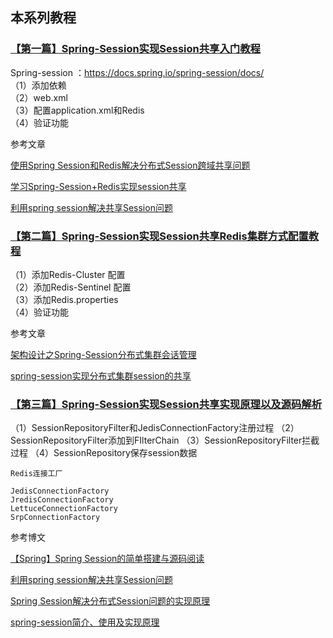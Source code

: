 ## 本系列教程

### [【第一篇】Spring-Session实现Session共享入门教程](http://blog.csdn.net/u010648555/article/details/79459953)

Spring-session ：https://docs.spring.io/spring-session/docs/  
（1）添加依赖  
（2）web.xml    
（3）配置application.xml和Redis    
（4）验证功能  

 参考文章 

 [使用Spring Session和Redis解决分布式Session跨域共享问题](http://blog.csdn.net/xlgen157387/article/details/57406162)
 
 [学习Spring-Session+Redis实现session共享](https://www.cnblogs.com/andyfengzp/p/6434287.html)
 
 [利用spring session解决共享Session问题](http://blog.csdn.net/patrickyoung6625/article/details/45694157)


### [【第二篇】Spring-Session实现Session共享Redis集群方式配置教程](http://blog.csdn.net/u010648555/article/details/79471034)

（1）添加Redis-Cluster 配置  
（2）添加Redis-Sentinel 配置    
（3）添加Redis.properties    
（4）验证功能  

 参考文章 
 
[架构设计之Spring-Session分布式集群会话管理](https://www.cnblogs.com/smallSevens/p/6763114.html)

[spring-session实现分布式集群session的共享](https://www.cnblogs.com/youzhibing/p/7348337.html)





### [【第三篇】Spring-Session实现Session共享实现原理以及源码解析](http://blog.csdn.net/u010648555/article/details/79491988) 

（1）SessionRepositoryFilter和JedisConnectionFactory注册过程
（2）SessionRepositoryFilter添加到FIlterChain
（3）SessionRepositoryFilter拦截过程
（4）SessionRepository保存session数据



```
Redis连接工厂

JedisConnectionFactory  
JredisConnectionFactory  
LettuceConnectionFactory  
SrpConnectionFactory

```


参考博文

[【Spring】Spring Session的简单搭建与源码阅读](https://www.cnblogs.com/nick-huang/p/6986824.html#my_inner_label13)

[利用spring session解决共享Session问题](http://blog.csdn.net/patrickyoung6625/article/details/45694157)

[Spring Session解决分布式Session问题的实现原理](http://blog.csdn.net/xlgen157387/article/details/60321984)

[spring-session简介、使用及实现原理](http://blog.csdn.net/wojiaolinaaa/article/details/62424642)



